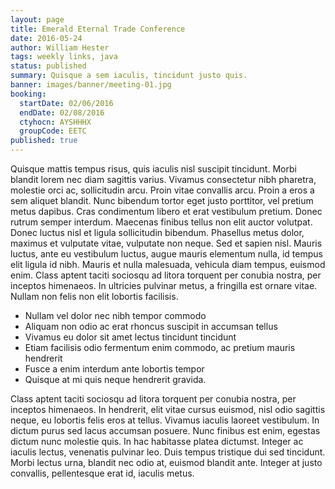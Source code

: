 ```yaml
---
layout: page
title: Emerald Eternal Trade Conference
date: 2016-05-24
author: William Hester
tags: weekly links, java
status: published
summary: Quisque a sem iaculis, tincidunt justo quis.
banner: images/banner/meeting-01.jpg
booking:
  startDate: 02/06/2016
  endDate: 02/08/2016
  ctyhocn: AYSHHHX
  groupCode: EETC
published: true
---
```

Quisque mattis tempus risus, quis iaculis nisl suscipit tincidunt. Morbi blandit lorem nec diam sagittis varius. Vivamus consectetur nibh pharetra, molestie orci ac, sollicitudin arcu. Proin vitae convallis arcu. Proin a eros a sem aliquet blandit. Nunc bibendum tortor eget justo porttitor, vel pretium metus dapibus. Cras condimentum libero et erat vestibulum pretium. Donec rutrum semper interdum. Maecenas finibus tellus non elit auctor volutpat.
Donec luctus nisl et ligula sollicitudin bibendum. Phasellus metus dolor, maximus et vulputate vitae, vulputate non neque. Sed et sapien nisl. Mauris luctus, ante eu vestibulum luctus, augue mauris elementum nulla, id tempus elit ligula id nibh. Mauris et nulla malesuada, vehicula diam tempus, euismod enim. Class aptent taciti sociosqu ad litora torquent per conubia nostra, per inceptos himenaeos. In ultricies pulvinar metus, a fringilla est ornare vitae. Nullam non felis non elit lobortis facilisis.

* Nullam vel dolor nec nibh tempor commodo
* Aliquam non odio ac erat rhoncus suscipit in accumsan tellus
* Vivamus eu dolor sit amet lectus tincidunt tincidunt
* Etiam facilisis odio fermentum enim commodo, ac pretium mauris hendrerit
* Fusce a enim interdum ante lobortis tempor
* Quisque at mi quis neque hendrerit gravida.

Class aptent taciti sociosqu ad litora torquent per conubia nostra, per inceptos himenaeos. In hendrerit, elit vitae cursus euismod, nisl odio sagittis neque, eu lobortis felis eros at tellus. Vivamus iaculis laoreet vestibulum. In dictum purus sed lacus accumsan posuere. Nunc finibus est enim, egestas dictum nunc molestie quis. In hac habitasse platea dictumst. Integer ac iaculis lectus, venenatis pulvinar leo. Duis tempus tristique dui sed tincidunt. Morbi lectus urna, blandit nec odio at, euismod blandit ante. Integer at justo convallis, pellentesque erat id, iaculis metus.

